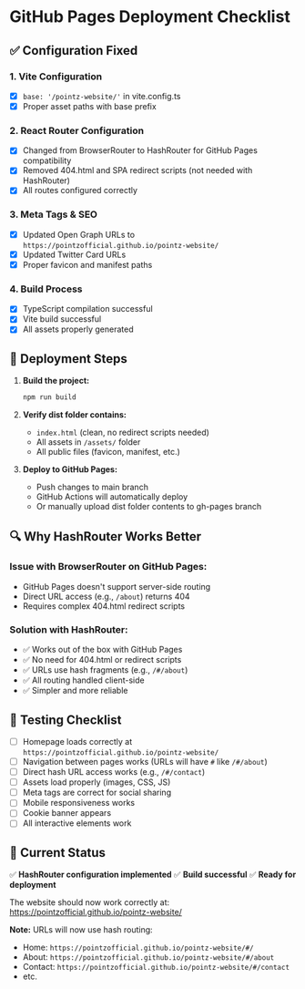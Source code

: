 # GitHub Pages Deployment Checklist

## ✅ Configuration Fixed

### 1. Vite Configuration
- [x] `base: '/pointz-website/'` in vite.config.ts
- [x] Proper asset paths with base prefix

### 2. React Router Configuration
- [x] Changed from BrowserRouter to HashRouter for GitHub Pages compatibility
- [x] Removed 404.html and SPA redirect scripts (not needed with HashRouter)
- [x] All routes configured correctly

### 3. Meta Tags & SEO
- [x] Updated Open Graph URLs to `https://pointzofficial.github.io/pointz-website/`
- [x] Updated Twitter Card URLs
- [x] Proper favicon and manifest paths

### 4. Build Process
- [x] TypeScript compilation successful
- [x] Vite build successful
- [x] All assets properly generated

## 🚀 Deployment Steps

1. **Build the project:**
   ```bash
   npm run build
   ```

2. **Verify dist folder contains:**
   - `index.html` (clean, no redirect scripts needed)
   - All assets in `/assets/` folder
   - All public files (favicon, manifest, etc.)

3. **Deploy to GitHub Pages:**
   - Push changes to main branch
   - GitHub Actions will automatically deploy
   - Or manually upload dist folder contents to gh-pages branch

## 🔍 Why HashRouter Works Better

### Issue with BrowserRouter on GitHub Pages:
- GitHub Pages doesn't support server-side routing
- Direct URL access (e.g., `/about`) returns 404
- Requires complex 404.html redirect scripts

### Solution with HashRouter:
- ✅ Works out of the box with GitHub Pages
- ✅ No need for 404.html or redirect scripts
- ✅ URLs use hash fragments (e.g., `/#/about`)
- ✅ All routing handled client-side
- ✅ Simpler and more reliable

## 📝 Testing Checklist

- [ ] Homepage loads correctly at `https://pointzofficial.github.io/pointz-website/`
- [ ] Navigation between pages works (URLs will have `#` like `/#/about`)
- [ ] Direct hash URL access works (e.g., `/#/contact`)
- [ ] Assets load properly (images, CSS, JS)
- [ ] Meta tags are correct for social sharing
- [ ] Mobile responsiveness works
- [ ] Cookie banner appears
- [ ] All interactive elements work

## 🔧 Current Status

✅ **HashRouter configuration implemented**
✅ **Build successful**
✅ **Ready for deployment**

The website should now work correctly at: https://pointzofficial.github.io/pointz-website/

**Note:** URLs will now use hash routing:
- Home: `https://pointzofficial.github.io/pointz-website/#/`
- About: `https://pointzofficial.github.io/pointz-website/#/about`
- Contact: `https://pointzofficial.github.io/pointz-website/#/contact`
- etc. 